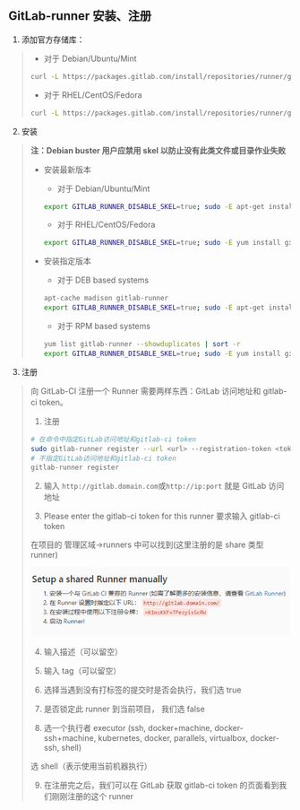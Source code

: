 ## GitLab-runner 安装、注册

1. 添加官方存储库：

> - 对于 Debian/Ubuntu/Mint
>
> ```bash
> curl -L https://packages.gitlab.com/install/repositories/runner/gitlab-runner/script.deb.sh | sudo bash
> ```
>
> - 对于 RHEL/CentOS/Fedora
>
> ```bash
> curl -L https://packages.gitlab.com/install/repositories/runner/gitlab-runner/script.rpm.sh | sudo bash
> ```

2. 安装

> **注：Debian buster 用户应禁用 skel 以防止没有此类文件或目录作业失败**
>
> - 安装最新版本
>
>   - 对于 Debian/Ubuntu/Mint
>
>   ```bash
>   export GITLAB_RUNNER_DISABLE_SKEL=true; sudo -E apt-get install gitlab-runner
>   ```
>
>   - 对于 RHEL/CentOS/Fedora
>
>   ```bash
>   export GITLAB_RUNNER_DISABLE_SKEL=true; sudo -E yum install gitlab-runner
>   ```
>
> - 安装指定版本
>
>   - 对于 DEB based systems
>
>   ```bash
>   apt-cache madison gitlab-runner
>   export GITLAB_RUNNER_DISABLE_SKEL=true; sudo -E apt-get install gitlab-runner=10.0.0
>   ```
>
>   - 对于 RPM based systems
>
>   ```bash
>   yum list gitlab-runner --showduplicates | sort -r
>   export GITLAB_RUNNER_DISABLE_SKEL=true; sudo -E yum install gitlab-runner-10.0.0-1
>   ```

3. 注册

> 向 GitLab-CI 注册一个 Runner 需要两样东西：GitLab 访问地址和 gitlab-ci token。
>
> 1. 注册
>
> ```bash
> # 在命令中指定GitLab访问地址和gitlab-ci token
> sudo gitlab-runner register --url <url> --registration-token <token>
> # 不指定GitLab访问地址和gitlab-ci token
> gitlab-runner register
> ```
>
> 2. 输入 `http://gitlab.domain.com`或`http://ip:port` 就是 GitLab 访问地址
>
> 3. Please enter the gitlab-ci token for this runner 要求输入 gitlab-ci token
>
> 在项目的 管理区域->runners 中可以找到(这里注册的是 share 类型 runner)
>
> ![image](../img/pic12.png)
>
> 4. 输入描述（可以留空）
>
> 5. 输入 tag（可以留空）
>
> 6. 选择当遇到没有打标签的提交时是否会执行，我们选 true
>
> 7. 是否锁定此 runner 到当前项目， 我们选 false
>
> 8. 选一个执行者 executor (ssh, docker+machine, docker-ssh+machine, kubernetes, docker, parallels, virtualbox, docker-ssh, shell)
>
> 选 shell（表示使用当前机器执行）
>
> 9. 在注册完之后，我们可以在 GitLab 获取 gitlab-ci token 的页面看到我们刚刚注册的这个 runner
